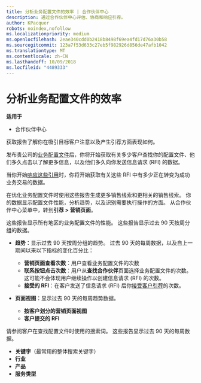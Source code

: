 ```yaml
---
title: 分析业务配置文件的效率 | 合作伙伴中心
description: 通过合作伙伴中心评估、协商和响应引荐。
author: KPacquer
robots: noindex,nofollow
ms.localizationpriority: medium
ms.openlocfilehash: 2eae340cdd0b2418b8498f69ea4fd17d76a30b58
ms.sourcegitcommit: 123a7f53d633c27eb5f982926d856de47afb1042
ms.translationtype: MT
ms.contentlocale: zh-CN
ms.lasthandoff: 10/09/2018
ms.locfileid: "4489333"
---
```

# <a name="analyze-the-effectiveness-of-your-business-profile"></a>分析业务配置文件的效率
<!-- 
https://go.microsoft.com/fwlink/?linkid=849120
-->

**适用于**

-  合作伙伴中心

获取报告了解你在吸引目标客户注意以及产生引荐方面表现如何。

发布贵公司的[业务配置文件](create-a-marketing-profile.md)后，你将开始获取有关多少客户查找你的配置文件、他们多久点击以了解更多信息，以及他们多久向你发送信息请求 (RFI) 的数据。 

当你开始[响应这些引用](responding-to-referrals.md)时，你将开始获取有关这些 RFI 中有多少正在转变为成功业务交易的数据。

在优化业务配置文件时使用这些报告生成更多销售线索和更相关的销售线索。 你的数据显示配置文件性能，分析趋势，以及识别需要执行操作的方面。 从合作伙伴中心菜单中，转到**引荐 > 营销页面**。

这些报告显示所有地区的业务配置文件的性能。 这些报告显示过去 90 天按周分组的数据。

*  **趋势**：显示过去 90 天按周分组的趋势。 过去 90 天的每周数据，以及自上一期间以来以下指标的变化百分比：

   * **营销页面查看次数**：用户查看业务配置文件的次数
   * **联系按钮点击次数**：用户从**查找合作伙伴**页面选择业务配置文件的次数。 这可能不会体现用户继续操作以创建信息请求 (RFI) 的次数。
   * **接受的 RFI**：在客户发送了信息请求 (RFI) 后你[接受客户引荐](responding-to-referrals.md)的次数。


*  **页面视图**：显示过去 90 天的每周趋势数据。
   *  **按客户划分的营销页面视图**
   *  **客户提交的 RFI**

请参阅客户在查找配置文件时使用的搜索词。 这些报告显示过去 90 天的每周数据。

*  **关键字**（最常用的整体搜索关键字） 
*  **行业**
*  **产品**
*  **服务类型**

